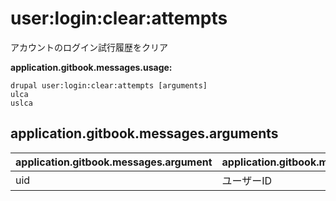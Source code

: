# user:login:clear:attempts
アカウントのログイン試行履歴をクリア

**application.gitbook.messages.usage:**
```
drupal user:login:clear:attempts [arguments]
ulca
uslca
```

## application.gitbook.messages.arguments
application.gitbook.messages.argument | application.gitbook.messages.details
---------|-------------
uid | ユーザーID
